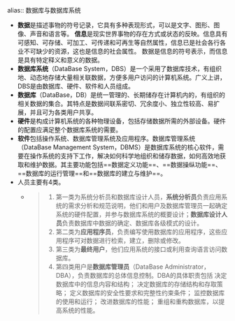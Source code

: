 alias:: 数据库与数据库系统

- **数据**是描述事物的符号记录，它具有多种表现形式，可以是文字、图形、图像、声音和语言等。
  **信息**是现实世界事物的存在方式或状态的反映。信息具有可感知、可存储、可加工、可传递和可再生等自然属性，信息已是社会各行各业不可缺少的资源，这也是信息的社会属性。
  数据是信息的符号表示，而信息是具有特定释义和意义的数据。
- **数据库系统**（DataBase System，DBS）是一个采用了数据库技术，有组织地、动态地存储大量相关联数据，方便多用户访问的计算机系统。广义上讲，DBS是由数据库、硬件、软件和人员组成。
- **数据库**（DataBase，DB）是统一管理的、长期储存在计算机内的，有组织的相关数据的集合。其特点是数据间联系密切、冗余度小、独立性较高、易扩展，并且可为各类用户共享。
- **硬件**是构成计算机系统的各种物理设备，包括存储数据所需的外部设备。硬件的配置应满足整个数据库系统的需要。
- **软件**包括操作系统、数据库管理系统及应用程序。数据库管理系统（DataBase Management System，DBMS）是数据库系统的核心软件，需要在操作系统的支持下工作，解决如何科学地组织和储存数据，如何高效地获取和维护数据。其主要功能包括==数据定义功能==、==数据操纵功能==、==数据库的运行管理==和==数据库的建立与维护==。
- 人员主要有4类。
	- > 1. 第一类为系统分析员和数据库设计人员，**系统分析员**负责应用系统的需求分析和规范说明，他们和用户及数据库管理员一起确定系统的硬件配置，并参与数据库系统的概要设计；**数据库设计人员**负责数据库中数据的确定、数据库各级模式的设计。
	  > 2. 第二类为**应用程序员**，负责编写使用数据库的应用程序，这些应用程序可对数据进行检索，建立，删除或修改。
	  > 3. 第三类为**最终用户**，他们应用系统的接口或利用查询语言访问数据库。
	  > 4. 第四类用户是**数据库管理员**（DataBase Administrator，DBA），负责数据库的总体信息控制。DBA的具体职责包括
	  决定数据库中的信息内容和结构；
	  决定数据库的存储结构和存取策略；
	  定义数据库的安全性要求和完整性约束条件；
	  监控数据库的使用和运行；
	  改进数据库的性能；
	  重组和重构数据库，以提高系统的性能。